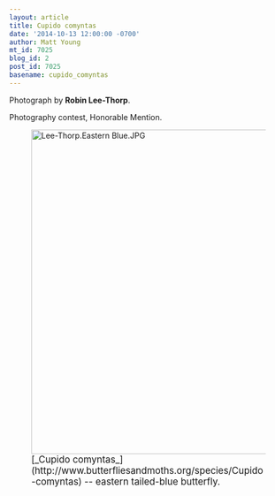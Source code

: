 ```yaml
---
layout: article
title: Cupido comyntas
date: '2014-10-13 12:00:00 -0700'
author: Matt Young
mt_id: 7025
blog_id: 2
post_id: 7025
basename: cupido_comyntas
---
```

Photograph by **Robin Lee-Thorp**.

Photography contest, Honorable Mention.

<figure>
<img src="/PT/uploads/2014/Lee-Thorp.Eastern%20Blue.JPG" alt="Lee-Thorp.Eastern Blue.JPG" width="564" height="587" />
<figcaption markdown="span">
<big>[_Cupido comyntas_](http://www.butterfliesandmoths.org/species/Cupido-comyntas) -- eastern tailed-blue butterfly.</big>

</figcaption>
</figure>
